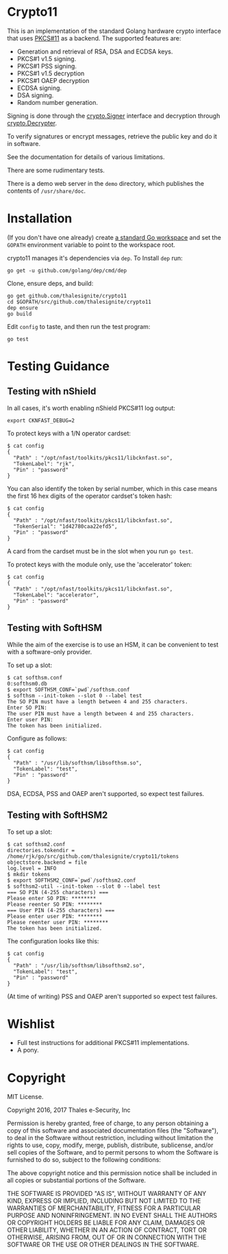 Crypto11
========

This is an implementation of the standard Golang hardware crypto interface that
uses [PKCS#11](http://docs.oasis-open.org/pkcs11/pkcs11-base/v2.40/errata01/os/pkcs11-base-v2.40-errata01-os-complete.html) as a backend. The supported features are:

* Generation and retrieval of RSA, DSA and ECDSA keys.
* PKCS#1 v1.5 signing.
* PKCS#1 PSS signing.
* PKCS#1 v1.5 decryption
* PKCS#1 OAEP decryption
* ECDSA signing.
* DSA signing.
* Random number generation.

Signing is done through the
[crypto.Signer](https://golang.org/pkg/crypto/#Signer) interface and
decryption through
[crypto.Decrypter](https://golang.org/pkg/crypto/#Decrypter).

To verify signatures or encrypt messages, retrieve the public key and do it in software.

See the documentation for details of various limitations.

There are some rudimentary tests.

There is a demo web server in the `demo` directory, which publishes
the contents of `/usr/share/doc`.

Installation
============

(If you don't have one already) create [a standard Go workspace](https://golang.org/doc/code.html#Workspaces) and set the `GOPATH` environment variable to point to the workspace root.

crypto11 manages it's dependencies via `dep`.  To Install `dep` run:

	go get -u github.com/golang/dep/cmd/dep

Clone, ensure deps, and build:

    go get github.com/thalesignite/crypto11
    cd $GOPATH/src/github.com/thalesignite/crypto11
    dep ensure
    go build

Edit `config` to taste, and then run the test program:

    go test

Testing Guidance
================

Testing with nShield
--------------------

In all cases, it's worth enabling nShield PKCS#11 log output:

    export CKNFAST_DEBUG=2

To protect keys with a 1/N operator cardset:

    $ cat config
    {
      "Path" : "/opt/nfast/toolkits/pkcs11/libcknfast.so",
      "TokenLabel": "rjk",
      "Pin" : "password"
    }

You can also identify the token by serial number, which in this case
means the first 16 hex digits of the operator cardset's token hash:

    $ cat config
    {
      "Path" : "/opt/nfast/toolkits/pkcs11/libcknfast.so",
      "TokenSerial": "1d42780caa22efd5",
      "Pin" : "password"
    }

A card from the cardset must be in the slot when you run `go test`.

To protect keys with the module only, use the 'accelerator' token:

    $ cat config
    {
      "Path" : "/opt/nfast/toolkits/pkcs11/libcknfast.so",
      "TokenLabel": "accelerator",
      "Pin" : "password"
    }

Testing with SoftHSM
--------------------

While the aim of the exercise is to use an HSM, it can be convenient
to test with a software-only provider.

To set up a slot:

    $ cat softhsm.conf
    0:softhsm0.db
    $ export SOFTHSM_CONF=`pwd`/softhsm.conf
    $ softhsm --init-token --slot 0 --label test
    The SO PIN must have a length between 4 and 255 characters.
    Enter SO PIN:
    The user PIN must have a length between 4 and 255 characters.
    Enter user PIN:
    The token has been initialized.

Configure as follows:

    $ cat config
    {
      "Path" : "/usr/lib/softhsm/libsofthsm.so",
      "TokenLabel": "test",
      "Pin" : "password"
    }

DSA, ECDSA, PSS and OAEP aren't supported, so expect test failures.

Testing with SoftHSM2
---------------------

To set up a slot:

    $ cat softhsm2.conf
    directories.tokendir = /home/rjk/go/src/github.com/thalesignite/crypto11/tokens
    objectstore.backend = file
    log.level = INFO
    $ mkdir tokens
    $ export SOFTHSM2_CONF=`pwd`/softhsm2.conf
    $ softhsm2-util --init-token --slot 0 --label test
    === SO PIN (4-255 characters) ===
    Please enter SO PIN: ********
    Please reenter SO PIN: ********
    === User PIN (4-255 characters) ===
    Please enter user PIN: ********
    Please reenter user PIN: ********
    The token has been initialized.

The configuration looks like this:

    $ cat config
    {
      "Path" : "/usr/lib/softhsm/libsofthsm2.so",
      "TokenLabel": "test",
      "Pin" : "password"
    }

(At time of writing) PSS and OAEP aren't supported so expect test failures.

Wishlist
========

* Full test instructions for additional PKCS#11 implementations.
* A pony.

Copyright
=========

MIT License.

Copyright 2016, 2017 Thales e-Security, Inc

Permission is hereby granted, free of charge, to any person obtaining
a copy of this software and associated documentation files (the
"Software"), to deal in the Software without restriction, including
without limitation the rights to use, copy, modify, merge, publish,
distribute, sublicense, and/or sell copies of the Software, and to
permit persons to whom the Software is furnished to do so, subject to
the following conditions:

The above copyright notice and this permission notice shall be
included in all copies or substantial portions of the Software.

THE SOFTWARE IS PROVIDED "AS IS", WITHOUT WARRANTY OF ANY KIND,
EXPRESS OR IMPLIED, INCLUDING BUT NOT LIMITED TO THE WARRANTIES OF
MERCHANTABILITY, FITNESS FOR A PARTICULAR PURPOSE AND
NONINFRINGEMENT. IN NO EVENT SHALL THE AUTHORS OR COPYRIGHT HOLDERS BE
LIABLE FOR ANY CLAIM, DAMAGES OR OTHER LIABILITY, WHETHER IN AN ACTION
OF CONTRACT, TORT OR OTHERWISE, ARISING FROM, OUT OF OR IN CONNECTION
WITH THE SOFTWARE OR THE USE OR OTHER DEALINGS IN THE SOFTWARE.
